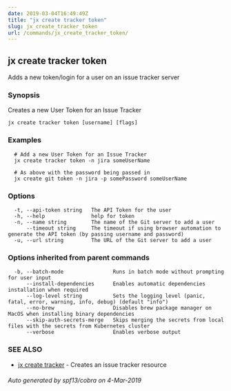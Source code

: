 ```yaml
---
date: 2019-03-04T16:49:49Z
title: "jx create tracker token"
slug: jx_create_tracker_token
url: /commands/jx_create_tracker_token/
---
```

## jx create tracker token

Adds a new token/login for a user on an issue tracker server

### Synopsis

Creates a new User Token for an Issue Tracker

```
jx create tracker token [username] [flags]
```

### Examples

```
  # Add a new User Token for an Issue Tracker
  jx create tracker token -n jira someUserName
  
  # As above with the password being passed in
  jx create git token -n jira -p somePassword someUserName
```

### Options

```
  -t, --api-token string   The API Token for the user
  -h, --help               help for token
  -n, --name string        The name of the Git server to add a user
      --timeout string     The timeout if using browser automation to generate the API token (by passing username and password)
  -u, --url string         The URL of the Git server to add a user
```

### Options inherited from parent commands

```
  -b, --batch-mode                Runs in batch mode without prompting for user input
      --install-dependencies      Enables automatic dependencies installation when required
      --log-level string          Sets the logging level (panic, fatal, error, warning, info, debug) (default "info")
      --no-brew                   Disables brew package manager on MacOS when installing binary dependencies
      --skip-auth-secrets-merge   Skips merging the secrets from local files with the secrets from Kubernetes cluster
      --verbose                   Enables verbose output
```

### SEE ALSO

* [jx create tracker](/commands/jx_create_tracker/)	 - Creates an issue tracker resource

###### Auto generated by spf13/cobra on 4-Mar-2019
